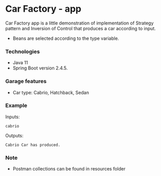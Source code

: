 # Car Factory - app
Car Factory app is a little demonstration of implementation of Strategy pattern and Inversion of Control that produces a car according to input.
* Beans are selected according to the type variable.
### Technologies

* Java 11
* Spring Boot version 2.4.5.

### Garage features

* Car type: Cabrio, Hatchback, Sedan 

### Example
Inputs:

~~~
cabrio
~~~

Outputs:
~~~
Cabrio Car has produced.
~~~
### Note
* Postman collections can be found in resources folder